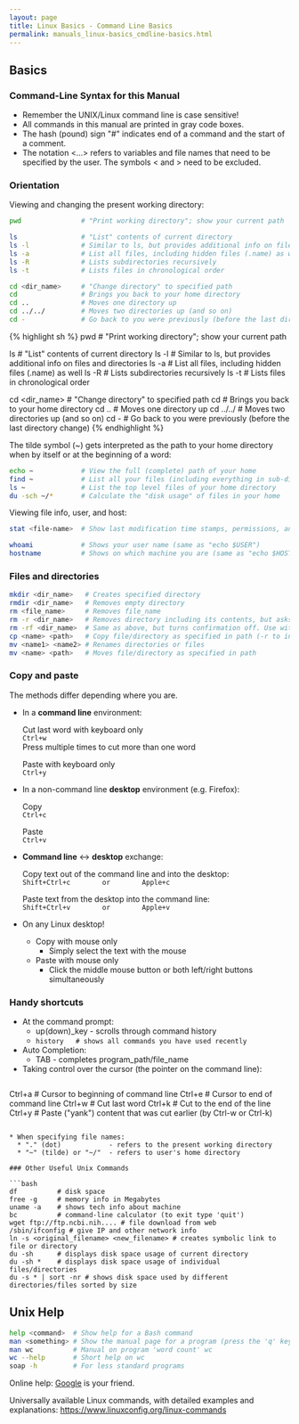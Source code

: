 ```yaml
---
layout: page
title: Linux Basics - Command Line Basics
permalink: manuals_linux-basics_cmdline-basics.html
---
```


## Basics

### Command-Line Syntax for this Manual

* Remember the UNIX/Linux command line is case sensitive!
* All commands in this manual are printed in gray code boxes.
* The hash (pound) sign "#" indicates end of a command and the start of a comment.
* The notation <...> refers to variables and file names that need to be specified by the user. The symbols < and > need to be excluded.

### Orientation

Viewing and changing the present working directory:

```bash
pwd               # "Print working directory"; show your current path

ls                # "List" contents of current directory
ls -l             # Similar to ls, but provides additional info on files and directories
ls -a             # List all files, including hidden files (.name) as well
ls -R             # Lists subdirectories recursively
ls -t             # Lists files in chronological order

cd <dir_name>     # "Change directory" to specified path
cd                # Brings you back to your home directory
cd ..             # Moves one directory up
cd ../../         # Moves two directories up (and so on)
cd -              # Go back to you were previously (before the last directory change)
```

{% highlight sh %}
pwd               # "Print working directory"; show your current path

ls                # "List" contents of current directory
ls -l             # Similar to ls, but provides additional info on files and directories
ls -a             # List all files, including hidden files (.name) as well
ls -R             # Lists subdirectories recursively
ls -t             # Lists files in chronological order

cd <dir_name>     # "Change directory" to specified path
cd                # Brings you back to your home directory
cd ..             # Moves one directory up
cd ../../         # Moves two directories up (and so on)
cd -              # Go back to you were previously (before the last directory change)
{% endhighlight %}

The tilde symbol (~) gets interpreted as the path to your home directory when
by itself or at the beginning of a word:

```bash
echo ~            # View the full (complete) path of your home
find ~            # List all your files (including everything in sub-directories)
ls ~              # List the top level files of your home directory
du -sch ~/*       # Calculate the "disk usage" of files in your home
```

Viewing file info, user, and host:

```bash
stat <file-name>  # Show last modification time stamps, permissions, and size of a file

whoami            # Shows your user name (same as "echo $USER")
hostname          # Shows on which machine you are (same as "echo $HOSTNAME")
```

### Files and directories

```bash
mkdir <dir_name>   # Creates specified directory
rmdir <dir_name>   # Removes empty directory
rm <file_name>     # Removes file_name
rm -r <dir_name>   # Removes directory including its contents, but asks for confirmation
rm -rf <dir_name>  # Same as above, but turns confirmation off. Use with caution
cp <name> <path>   # Copy file/directory as specified in path (-r to include content in directories)
mv <name1> <name2> # Renames directories or files
mv <name> <path>   # Moves file/directory as specified in path
```

### Copy and paste

The methods differ depending where you are.

* In a **command line** environment:

  Cut last word with keyboard only  
  `Ctrl+w`  
  Press multiple times to cut more than one word

  Paste with keyboard only  
  `Ctrl+y`

* In a non-command line **desktop** environment (e.g. Firefox):

  Copy  
  `Ctrl+c`

  Paste  
  `Ctrl+v`

* **Command line** <-> **desktop** exchange:

  Copy text out of the command line and into the desktop:  
  `Shift+Ctrl+c        or        Apple+c`

  Paste text from the desktop into the command line:  
  `Shift+Ctrl+v        or        Apple+v`

* On any Linux desktop!
  * Copy with mouse only
    * Simply select the text with the mouse 
  * Paste with mouse only
    * Click the middle mouse button or both left/right buttons simultaneously

### Handy shortcuts

* At the command prompt:
  * up(down)_key                 - scrolls through command history
  * `history   # shows all commands you have used recently`
* Auto Completion:
  * <something-incomplete> TAB   - completes program_path/file_name
* Taking control over the cursor (the pointer on the command line):

> ```bash
Ctrl+a    # Cursor to beginning of command line
Ctrl+e    # Cursor to end of command line
Ctrl+w    # Cut last word
Ctrl+k    # Cut to the end of the line
Ctrl+y    # Paste ("yank") content that was cut earlier (by Ctrl-w or Ctrl-k)
```

* When specifying file names:
  * "." (dot)            - refers to the present working directory
  * "~" (tilde) or "~/"  - refers to user's home directory

### Other Useful Unix Commands

```bash
df          # disk space
free -g     # memory info in Megabytes
uname -a    # shows tech info about machine
bc          # command-line calculator (to exit type 'quit')
wget ftp://ftp.ncbi.nih.... # file download from web
/sbin/ifconfig # give IP and other network info
ln -s <original_filename> <new_filename> # creates symbolic link to file or directory
du -sh      # displays disk space usage of current directory
du -sh *    # displays disk space usage of individual files/directories
du -s * | sort -nr # shows disk space used by different directories/files sorted by size
```

## Unix Help

```bash
help <command>  # Show help for a Bash command
man <something> # Show the manual page for a program (press the 'q' key to exit) 
man wc          # Manual on program 'word count' wc
wc --help       # Short help on wc
soap -h         # For less standard programs 
```

Online help: [Google](https://www.google.com/) is your friend.

Universally available Linux commands, with detailed examples and explanations: <https://www.linuxconfig.org/linux-commands>
